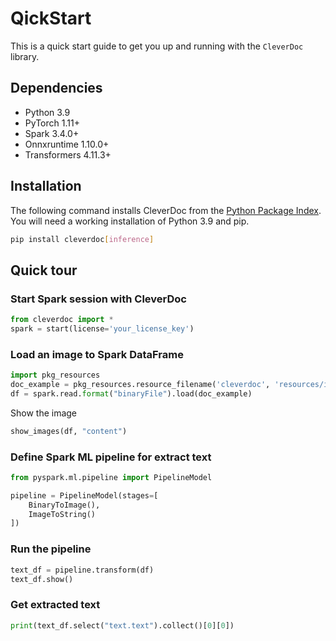 # QickStart
This is a quick start guide to get you up and running with the `CleverDoc` library.

## Dependencies

- Python 3.9
- PyTorch 1.11+
- Spark 3.4.0+
- Onnxruntime 1.10.0+
- Transformers 4.11.3+

## Installation
The following command installs CleverDoc from the [Python Package Index](https://pypi.org/project/cleverdoc/). You will need a working installation of Python 3.9 and pip.

```bash
pip install cleverdoc[inference]
```

## Quick tour

### Start Spark session with CleverDoc
```python
from cleverdoc import *
spark = start(license='your_license_key')
```

### Load an image to Spark DataFrame
```python
import pkg_resources
doc_example = pkg_resources.resource_filename('cleverdoc', 'resources/images/Personal_Health_Record_Example.png')
df = spark.read.format("binaryFile").load(doc_example)
```
Show the image
```python
show_images(df, "content")
```
### Define Spark ML pipeline for extract text
```python
from pyspark.ml.pipeline import PipelineModel

pipeline = PipelineModel(stages=[
    BinaryToImage(),
    ImageToString()
])
```

### Run the pipeline
```python
text_df = pipeline.transform(df)
text_df.show()
```

### Get extracted text
```python
print(text_df.select("text.text").collect()[0][0])
```

